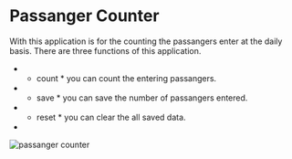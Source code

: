 # Passanger Counter
With this application is for the counting the passangers enter at the daily basis.
There are three functions of this application.
* * count * you can count the entering passangers.
* * save * you can save the number of passangers entered.
* * reset * you can clear the all saved data.
* 
![passanger counter](https://user-images.githubusercontent.com/19623279/124076015-1db3c100-da5f-11eb-8603-8906510032d1.png)
